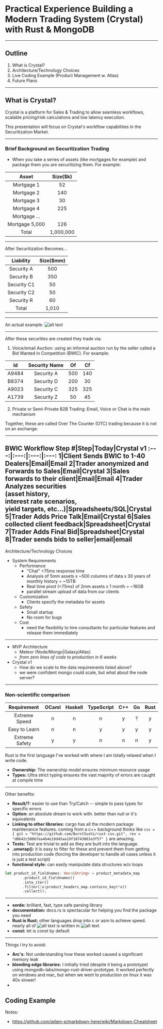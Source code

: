 <!-- $theme: default -->

<!-- $size: 16:9 -->
# Practical Experience Building a Modern Trading System (Crystal) with Rust & MongoDB
---
## Outline
1. What is Crystal?
1. Architecture/Technology Choices
1. Live Coding Example (Product Management w. Atlas)
1. Future Plans
---
## What is Crystal?
Crystal is a platform for Sales & Trading to allow seamless workflows, scalable pricing/risk calculations and low latency execution.  

This presentation will focus on Crystal's workflow capabilities in the Securitization Market.

---

### Brief Background on Securitization Trading
* When you take a series of assets (like mortgages for example) and package them you are securitizing them.  For example:

Asset|Size($k)
:---:|:---:
Mortgage 1| 52
Mortgage 2 |  140
Mortgage 3 | 30
Mortgage 4 | 225
Mortgage ... |
Mortgage 5,000 | 126
Total | 1,000,000
---
After Securitization Becomes...

Liability|Size($mm)
:---:|:---:
Security A|500
Security B|350
Security C1|50
Security C2|50
Security R| 60
Total|1,010
---
An actual example: 
![alt text](http://www.freddiemac.com/creditriskofferings/images/cro_stacr_diagram_lg_021417.jpg)

---

After these securities are created they trade via:

1. Voice/email Auction: using an informal auction run by the seller called a Bid Wanted in Competition (BWIC). For example:

Id|Security Name|Of|Cf
:---:|:---:|:---:|:---:|
A9484|Security A|500|140
B8374|Security D|200|30
A9023|Security C|325|325
A1739|Security Z|50|45



2. Private or Semi-Private B2B Trading: Email, Voice or Chat is the main mechanism

Together, these are called Over The Counter (OTC) trading because it is not on an exchange.

---

BWIC Workflow
Step #|Step|Today|Crystal v1
:---:|:---:|:---:|:---:
1|Client Sends BWIC to 1-40 Dealers|Email|Email
2|Trader anonymized and Forwards to Sales|Email|Crystal
3|Sales forwards to their client|Email|Email
4|Trader Analyzes securities<br>(asset history, <br>interest rate scenarios, <br>yield targets, etc...)|Spreadsheets/SQL|Crystal
5|Trader Adds Price Talk|Email|Crystal
6|Sales collected client feedback|Spreadsheet|Crystal
7|Trader Adds Final Bid|Spreadsheet|Crystal
8|Trader sends bids to seller|email|email
---
Architecture/Technology Choices
* System Requirements
    * Performance
        * "Chat" <75ms response time
        * Analysis of 5mm assets x ~500 columns of data x 30 years of monthly history = ~15TB
        * Real time pivot (<75ms) of 2mm assets x 1 month = ~16GB
        * parallel stream upload of data from our clients
    * Customization
        * Clients specify the metadata for assets
    * Safety
        * Small startup
        * No room for bugs
    * Cost
        * need the flexibility to hire consultants for particular features and release them immediately

---
* MVP Architecture
    * Meteor (Node/Mongo|Galaxy/Atlas)
    * _from zero lines of code to production in 6 weeks_
* Crystal v1
    * How do we scale to the data requirements listed above?
    * we were confident mongo could scale, but what about the node server?
---
### Non-scientific comparison

Requirement|OCaml|Haskell|TypeScript|C++|Go|Rust
:---:|:---:|:---:|:---:|:---:|:---:|:---:
Extreme Speed|n|n|n|y|?|y
Easy to Learn|n|n|y|y|y|y
Extreme Safety|y|y|n|n|n|y

Rust is the first language I've worked with where I am totally relaxed when I write code.  
* **Ownership:** The ownership model ensures minimum resource usage
* **Types:** Ultra strict typing ensures the vast majority of errors are caught at compile time
---
Other benefits:
* **Result/?:** easier to use than Try/Catch -- simple to pass types for specific errors
* **Option:** an absolute dream to work with. better than null or it's equivalents
* **Linking to other libraries:** cargo has all the modern package maintenance features.  coming from a c++ background thinks like `csv = { git = "https://github.com/BurntSushi/rust-csv.git", rev = "d0642c500b7ea4b4e19d45aa19f10743063a3f57" }` are amazing.
* **Tests:** Test are trivial to add as they are built into the language.
* **.unwrap():** it is easy to filter for these and prevent them from getting into production code (forcing the developer to handle all cases unless it is just a test script)
* **functional style:** can easily manipulate data structures w/o loops
```rust
let product_id_fieldnames: Vec<&String> = product_metadata_map
        .product_id_fieldnames()
        .into_iter()
        .filter(|x|product_headers_map.contains_key(*x))
        .collect();
```
---
* **serde:** brilliant, fast, type safe parsing library
* **documentation:** docs.rs is spectacular for helping you find the package you need
* **Rust is Rust:** other languages drop into c or asm to achieve speed.  nearly all of ![alt text](https://www.rust-lang.org/logos/rust-logo-16x16.png) is written in ![alt text](https://www.rust-lang.org/logos/rust-logo-16x16.png)
* **const:** let is const by default
---
Things I try to avoid:
* **Arc's:** Not understanding how these worked caused a significant memory leak
* **bleeding edge libraries:** I initially tried (despite it being a prototype) using mongodb-labs/mongo-rust-driver-prototype.  It worked perfectly on windows and mac, but when we went to production on linux it was 40x slower!
* 

## Coding Example


Notes:
* https://github.com/adam-p/markdown-here/wiki/Markdown-Cheatsheet